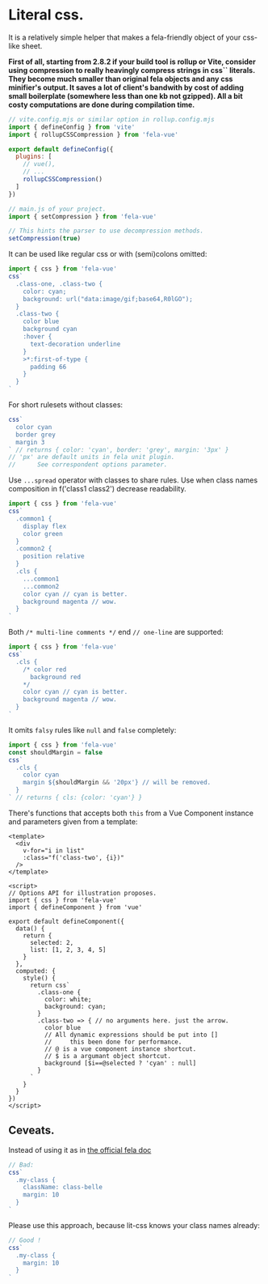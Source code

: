 
# Literal css.

It is a relatively simple helper that makes a fela-friendly object
of your css-like sheet.

**First of all, starting from 2.8.2 if your build tool is rollup or Vite,
consider using compression to really heavingly compress strings in css`` literals.
They become much smaller than original fela objects and any css minifier's output.
It saves a lot of client's bandwith by cost of adding small boilerplate
(somewhere less than one kb not gzipped). All a bit costy computations
are done during compilation time.**

```javascript
// vite.config.mjs or similar option in rollup.config.mjs
import { defineConfig } from 'vite'
import { rollupCSSCompression } from 'fela-vue'

export default defineConfig({
  plugins: [
    // vue(),
    // ...
    rollupCSSCompression()
  ]
})
```

```javascript
// main.js of your project.
import { setCompression } from 'fela-vue'

// This hints the parser to use decompression methods.
setCompression(true)
```

It can be used like regular css or with (semi)colons omitted:

```javascript
import { css } from 'fela-vue'
css`
  .class-one, .class-two {
    color: cyan;
    background: url("data:image/gif;base64,R0lGO");
  }
  .class-two {
    color blue
    background cyan
    :hover {
      text-decoration underline
    }
    >*:first-of-type {
      padding 66
    }
  }
`
```

For short rulesets without classes:

```javascript
css`
  color cyan
  border grey
  margin 3
` // returns { color: 'cyan', border: 'grey', margin: '3px' }
// 'px' are default units in fela unit plugin.
//      See correspondent options parameter.
```

Use `...spread` operator with classes to share rules.
Use when class names composition in f('class1 class2') decrease readability.

```javascript
import { css } from 'fela-vue'
css`
  .common1 {
    display flex
    color green
  }
  .common2 {
    position relative
  }
  .cls {
    ...common1
    ...common2
    color cyan // cyan is better.
    background magenta // wow.
  }
`
```

Both `/* multi-line comments */` end `// one-line` are supported:

```javascript
import { css } from 'fela-vue'
css`
  .cls {
    /* color red
      background red
    */
    color cyan // cyan is better.
    background magenta // wow.
  }
`
```

It omits `falsy` rules like `null` and `false` completely:

```javascript
import { css } from 'fela-vue'
const shouldMargin = false
css`
  .cls {
    color cyan
    margin ${shouldMargin && '20px'} // will be removed.
  }
` // returns { cls: {color: 'cyan'} }
```

There's functions that accepts both `this` from a Vue Component instance
and parameters given from a template:

```vue
<template>
  <div
    v-for="i in list"
    :class="f('class-two', {i})"
  />
</template>

<script>
// Options API for illustration proposes.
import { css } from 'fela-vue'
import { defineComponent } from 'vue'

export default defineComponent({
  data() {
    return {
      selected: 2,
      list: [1, 2, 3, 4, 5]
    }
  },
  computed: {
    style() {
      return css`
        .class-one {
          color: white;
          background: cyan;
        }
        .class-two => { // no arguments here. just the arrow.
          color blue
          // All dynamic expressions should be put into []
          //     this been done for performance.
          // @ is a vue component instance shortcut.
          // $ is a argumant object shortcut. 
          background [$i==@selected ? 'cyan' : null]
        }
      `
    }
  }
})
</script>
```

## Ceveats.

Instead of using it as in [the official fela doc](https://github.com/rofrischmann/fela/tree/master/packages/fela-monolithic)

```javascript
// Bad:
css`
  .my-class {
    className: class-belle
    margin: 10
  }
`
```

Please use this approach, because lit-css knows your class names already:
```javascript
// Good !
css`
  .my-class {
    margin: 10
  }
`
```